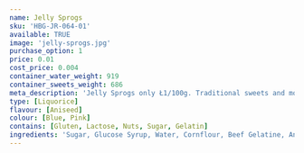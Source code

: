 ```yaml
---
name: Jelly Sprogs
sku: 'HBG-JR-064-01'
available: TRUE
image: 'jelly-sprogs.jpg'
purchase_option: 1
price: 0.01
cost_price: 0.004
container_water_weight: 919
container_sweets_weight: 686
meta_description: 'Jelly Sprogs only Ł1/100g. Traditional sweets and more at Humbugs Confectionery Store. Specialists in satisfying your sweet tooth!'
type: [Liquorice]
flavour: [Aniseed]
colour: [Blue, Pink]
contains: [Gluten, Lactose, Nuts, Sugar, Gelatin]
ingredients: 'Sugar, Glucose Syrup, Water, Cornflour, Beef Gelatine, Aniseed Oil, Fruit and Vegetable (Blackcurrant, Carrot, Radish), Spirulina'
---
```

